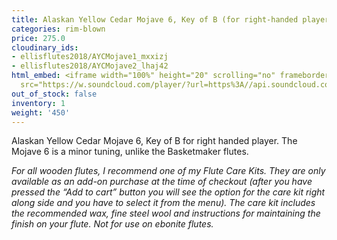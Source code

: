 ```yaml
---
title: Alaskan Yellow Cedar Mojave 6, Key of B (for right-handed player)
categories: rim-blown
price: 275.0
cloudinary_ids:
- ellisflutes2018/AYCMojave1_mxxizj
- ellisflutes2018/AYCMojave2_lhaj42
html_embed: <iframe width="100%" height="20" scrolling="no" frameborder="no" allow="autoplay"
  src="https://w.soundcloud.com/player/?url=https%3A//api.soundcloud.com/tracks/12622235&color=%23ff5500&inverse=false&auto_play=false&show_user=true"></iframe>
out_of_stock: false
inventory: 1
weight: '450'
---
```


Alaskan Yellow Cedar Mojave 6, Key of B for right handed player.  The Mojave 6 is a minor tuning, unlike the Basketmaker flutes.  

*For all wooden flutes, I recommend one of my Flute Care Kits.  They are only available as an add-on purchase at the time of checkout (after you have pressed the “Add to cart” button you will see the option for the care kit right along side and you have to select it from the menu). The care kit includes the recommended wax, fine steel wool and instructions for maintaining the finish on your flute.  Not for use on ebonite flutes.*